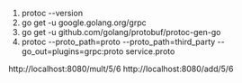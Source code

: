 1. protoc --version
2. go get -u google.golang.org/grpc
3. go get -u github.com/golang/protobuf/protoc-gen-go
4. protoc --proto_path=proto --proto_path=third_party --go_out=plugins=grpc:proto service.proto


http://localhost:8080/mult/5/6
http://localhost:8080/add/5/6